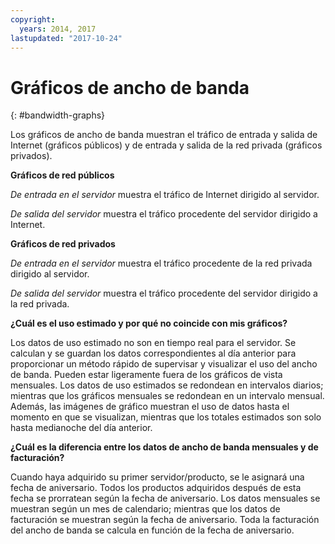 ```yaml
---
copyright:
  years: 2014, 2017
lastupdated: "2017-10-24"
---
```


# Gráficos de ancho de banda
{: #bandwidth-graphs}

Los gráficos de ancho de banda muestran el tráfico de entrada y salida de Internet (gráficos públicos) y de entrada y salida de la red privada (gráficos privados).

**Gráficos de red públicos**

*De entrada en el servidor* muestra el tráfico de Internet dirigido al servidor.

*De salida del servidor* muestra el tráfico procedente del servidor dirigido a Internet.

**Gráficos de red privados**

*De entrada en el servidor* muestra el tráfico procedente de la red privada dirigido al servidor.

*De salida del servidor* muestra el tráfico procedente del servidor dirigido a la red privada.

**¿Cuál es el uso estimado y por qué no coincide con mis gráficos?**

Los datos de uso estimado no son en tiempo real para el servidor. Se calculan y se guardan los datos correspondientes al día anterior para proporcionar un método rápido de supervisar y visualizar el uso del ancho de banda. Pueden estar ligeramente fuera de los gráficos de vista mensuales. Los datos de uso estimados se redondean en intervalos diarios; mientras que los gráficos mensuales se redondean en un intervalo mensual. Además, las imágenes de gráfico muestran el uso de datos hasta el momento en que se visualizan, mientras que los totales estimados son solo hasta medianoche del día anterior.

**¿Cuál es la diferencia entre los datos de ancho de banda mensuales y de facturación?**

Cuando haya adquirido su primer servidor/producto, se le asignará una fecha de aniversario. Todos los productos adquiridos después de esta fecha se prorratean según la fecha de aniversario. Los datos mensuales se muestran según un mes de calendario; mientras que los datos de facturación se muestran según la fecha de aniversario. Toda la facturación del ancho de banda se calcula en función de la fecha de aniversario.

